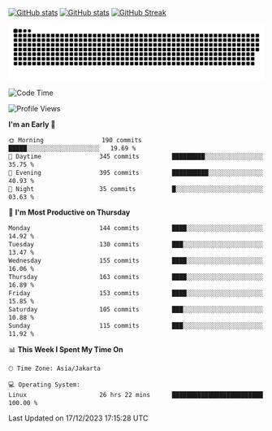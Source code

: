 [![GitHub stats](https://github-readme-stats.vercel.app/api?username=aurelioklv&card_width=500&show_icons=true&rank_icon=github&theme=solarized-dark#gh-dark-mode-only)](https://github.com/anuraghazra/github-readme-stats#gh-dark-mode-only)
[![GitHub stats](https://github-readme-stats.vercel.app/api?username=aurelioklv&card_width=500&show_icons=true&rank_icon=github&theme=buefy#gh-light-mode-only)](https://github.com/anuraghazra/github-readme-stats#gh-light-mode-only)
[![GitHub Streak](https://streak-stats.demolab.com/?user=aurelioklv&card_width=336&theme=solarized-dark)](https://git.io/streak-stats)

<picture>
  <source media="(prefers-color-scheme: dark)" srcset="https://raw.githubusercontent.com/aurelioklv/aurelioklv/snake-output/github-contribution-grid-snake-dark.svg">
  <source media="(prefers-color-scheme: light)" srcset="https://raw.githubusercontent.com/aurelioklv/aurelioklv/snake-output/github-contribution-grid-snake.svg">
  <img alt="github contribution grid snake animation" src="https://raw.githubusercontent.com/aurelioklv/aurelioklv/snake-output/github-contribution-grid-snake.svg">
</picture>

<!--START_SECTION:waka-->
![Code Time](http://img.shields.io/badge/Code%20Time-342%20hrs%205%20mins-blue)

![Profile Views](http://img.shields.io/badge/Profile%20Views-1-blue)

**I'm an Early 🐤** 

```text
🌞 Morning                190 commits         █████░░░░░░░░░░░░░░░░░░░░   19.69 % 
🌆 Daytime                345 commits         █████████░░░░░░░░░░░░░░░░   35.75 % 
🌃 Evening                395 commits         ██████████░░░░░░░░░░░░░░░   40.93 % 
🌙 Night                  35 commits          █░░░░░░░░░░░░░░░░░░░░░░░░   03.63 % 
```
📅 **I'm Most Productive on Thursday** 

```text
Monday                   144 commits         ████░░░░░░░░░░░░░░░░░░░░░   14.92 % 
Tuesday                  130 commits         ███░░░░░░░░░░░░░░░░░░░░░░   13.47 % 
Wednesday                155 commits         ████░░░░░░░░░░░░░░░░░░░░░   16.06 % 
Thursday                 163 commits         ████░░░░░░░░░░░░░░░░░░░░░   16.89 % 
Friday                   153 commits         ████░░░░░░░░░░░░░░░░░░░░░   15.85 % 
Saturday                 105 commits         ███░░░░░░░░░░░░░░░░░░░░░░   10.88 % 
Sunday                   115 commits         ███░░░░░░░░░░░░░░░░░░░░░░   11.92 % 
```


📊 **This Week I Spent My Time On** 

```text
🕑︎ Time Zone: Asia/Jakarta

💻 Operating System: 
Linux                    26 hrs 22 mins      █████████████████████████   100.00 % 
```


 Last Updated on 17/12/2023 17:15:28 UTC
<!--END_SECTION:waka-->
